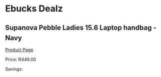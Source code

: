 
# Ebucks Dealz
## Supanova Pebble Ladies 15.6 Laptop handbag - Navy
[Product Page](https://www.ebucks.com/web/shop/productSelected.do?prodId=1218057299&catId=1218007340)

Price: R449.00

Savings: 


	
